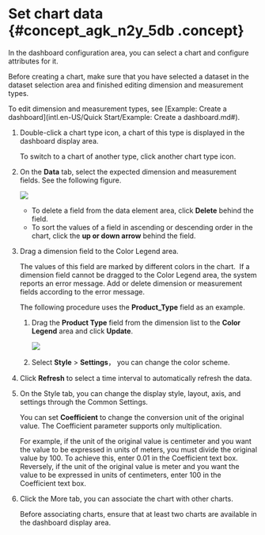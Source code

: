 # Set chart data {#concept_agk_n2y_5db .concept}

In the dashboard configuration area, you can select a chart and configure attributes for it.

Before creating a chart, make sure that you have selected a dataset in the dataset selection area and finished editing dimension and measurement types.

To edit dimension and measurement types, see [Example: Create a dashboard](intl.en-US/Quick Start/Example: Create a dashboard.md#).

1.  Double-click a chart type icon, a chart of this type is displayed in the dashboard display area.

    To switch to a chart of another type, click another chart type icon.

2.  On the **Data** tab, select the expected dimension and measurement fields. See the following figure.

    ![](http://static-aliyun-doc.oss-cn-hangzhou.aliyuncs.com/assets/img/9114/15332612031448_en-US.png)

    -   To delete a field from the data element area, click **Delete** behind the field.
    -   To sort the values of a field in ascending or descending order in the chart, click the **up or down arrow** behind the field.
3.  Drag a dimension field to the Color Legend area.

    The values of this field are marked by different colors in the chart.  If a dimension field cannot be dragged to the Color Legend area, the system reports an error message. Add or delete dimension or measurement fields according to the error message.

    The following procedure uses the **Product\_Type** field as an example.

    1.  Drag the **Product Type** field from the dimension list to the **Color Legend** area and click **Update**.

        ![](http://static-aliyun-doc.oss-cn-hangzhou.aliyuncs.com/assets/img/9114/15332612031449_en-US.png)

    2.  Select **Style** \> **Settings**， you can change the color scheme.
4.  Click **Refresh** to select a time interval to automatically refresh the data.
5.  On the Style tab, you can change the display style, layout, axis, and settings through the Common Settings.

    You can set **Coefficient** to change the conversion unit of the original value. The Coefficient parameter supports only multiplication.

    For example, if the unit of the original value is centimeter and you want the value to be expressed in units of meters, you must divide the original value by 100. To achieve this, enter 0.01 in the Coefficient text box. Reversely, if the unit of the original value is meter and you want the value to be expressed in units of centimeters, enter 100 in the Coefficient text box.

6.  Click the More tab, you can associate the chart with other charts.

    Before associating charts, ensure that at least two charts are available in the dashboard display area.


